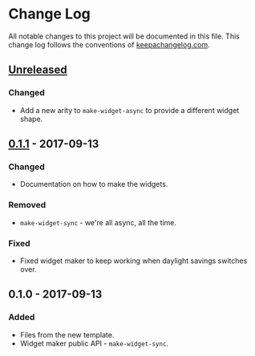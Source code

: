 # Change Log
All notable changes to this project will be documented in this file. This change log follows the conventions of [keepachangelog.com](http://keepachangelog.com/).

## [Unreleased]
### Changed
- Add a new arity to `make-widget-async` to provide a different widget shape.

## [0.1.1] - 2017-09-13
### Changed
- Documentation on how to make the widgets.

### Removed
- `make-widget-sync` - we're all async, all the time.

### Fixed
- Fixed widget maker to keep working when daylight savings switches over.

## 0.1.0 - 2017-09-13
### Added
- Files from the new template.
- Widget maker public API - `make-widget-sync`.

[Unreleased]: https://github.com/your-name/pertgen/compare/0.1.1...HEAD
[0.1.1]: https://github.com/your-name/pertgen/compare/0.1.0...0.1.1

